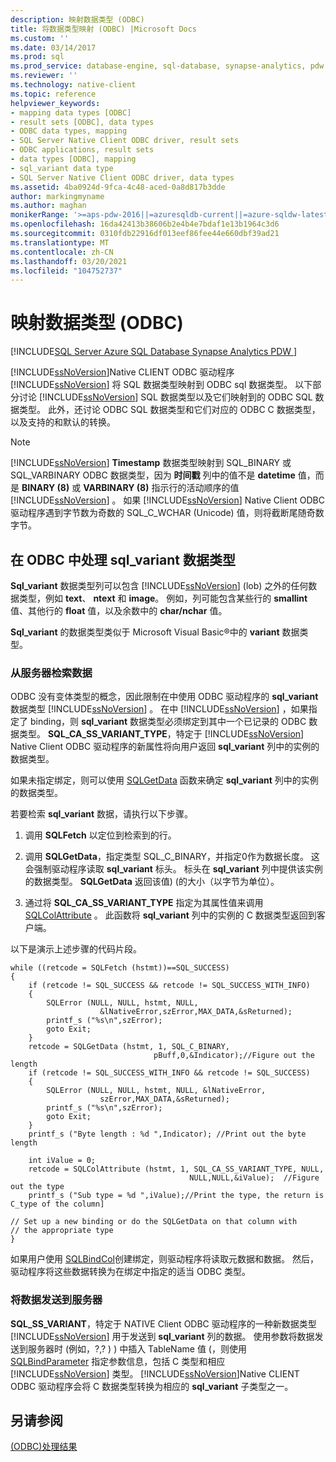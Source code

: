 ```yaml
---
description: 映射数据类型 (ODBC)
title: 将数据类型映射 (ODBC) |Microsoft Docs
ms.custom: ''
ms.date: 03/14/2017
ms.prod: sql
ms.prod_service: database-engine, sql-database, synapse-analytics, pdw
ms.reviewer: ''
ms.technology: native-client
ms.topic: reference
helpviewer_keywords:
- mapping data types [ODBC]
- result sets [ODBC], data types
- ODBC data types, mapping
- SQL Server Native Client ODBC driver, result sets
- ODBC applications, result sets
- data types [ODBC], mapping
- sql_variant data type
- SQL Server Native Client ODBC driver, data types
ms.assetid: 4ba0924d-9fca-4c48-aced-0a8d817b3dde
author: markingmyname
ms.author: maghan
monikerRange: '>=aps-pdw-2016||=azuresqldb-current||=azure-sqldw-latest||>=sql-server-2016||>=sql-server-linux-2017||=azuresqldb-mi-current'
ms.openlocfilehash: 16da42413b38606b2e4b4e7bdaf1e13b1964c3d6
ms.sourcegitcommit: 0310fdb22916df013eef86fee44e660dbf39ad21
ms.translationtype: MT
ms.contentlocale: zh-CN
ms.lasthandoff: 03/20/2021
ms.locfileid: "104752737"
---
```

# <a name="mapping-data-types-odbc"></a>映射数据类型 (ODBC)
[!INCLUDE[SQL Server Azure SQL Database Synapse Analytics PDW ](../../includes/applies-to-version/sql-asdb-asdbmi-asa-pdw.md)]

  [!INCLUDE[ssNoVersion](../../includes/ssnoversion-md.md)]Native CLIENT ODBC 驱动程序 [!INCLUDE[ssNoVersion](../../includes/ssnoversion-md.md)] 将 SQL 数据类型映射到 ODBC sql 数据类型。 以下部分讨论 [!INCLUDE[ssNoVersion](../../includes/ssnoversion-md.md)] SQL 数据类型以及它们映射到的 ODBC SQL 数据类型。 此外，还讨论 ODBC SQL 数据类型和它们对应的 ODBC C 数据类型，以及支持的和默认的转换。  
  
> [!NOTE]  
>  [!INCLUDE[ssNoVersion](../../includes/ssnoversion-md.md)] **Timestamp** 数据类型映射到 SQL_BINARY 或 SQL_VARBINARY ODBC 数据类型，因为 **时间戳** 列中的值不是 **datetime** 值，而是 **BINARY (8)** 或 **VARBINARY (8)** 指示行的活动顺序的值 [!INCLUDE[ssNoVersion](../../includes/ssnoversion-md.md)] 。 如果 [!INCLUDE[ssNoVersion](../../includes/ssnoversion-md.md)] Native Client ODBC 驱动程序遇到字节数为奇数的 SQL_C_WCHAR (Unicode) 值，则将截断尾随奇数字节。  
  
## <a name="dealing-with-sql_variant-data-type-in-odbc"></a>在 ODBC 中处理 sql_variant 数据类型  
 **Sql_variant** 数据类型列可以包含 [!INCLUDE[ssNoVersion](../../includes/ssnoversion-md.md)] (lob) 之外的任何数据类型，例如 **text**、 **ntext** 和 **image**。 例如，列可能包含某些行的 **smallint** 值、其他行的 **float** 值，以及余数中的 **char/nchar** 值。  
  
 **Sql_variant** 的数据类型类似于 Microsoft Visual Basic®中的 **variant** 数据类型。  
  
### <a name="retrieving-data-from-the-server"></a>从服务器检索数据  
 ODBC 没有变体类型的概念，因此限制在中使用 ODBC 驱动程序的 **sql_variant** 数据类型 [!INCLUDE[ssNoVersion](../../includes/ssnoversion-md.md)] 。 在中 [!INCLUDE[ssNoVersion](../../includes/ssnoversion-md.md)] ，如果指定了 binding，则 **sql_variant** 数据类型必须绑定到其中一个已记录的 ODBC 数据类型。 **SQL_CA_SS_VARIANT_TYPE**，特定于 [!INCLUDE[ssNoVersion](../../includes/ssnoversion-md.md)] Native Client ODBC 驱动程序的新属性将向用户返回 **sql_variant** 列中的实例的数据类型。  
  
 如果未指定绑定，则可以使用 [SQLGetData](../../relational-databases/native-client-odbc-api/sqlgetdata.md) 函数来确定 **sql_variant** 列中的实例的数据类型。  
  
 若要检索 **sql_variant** 数据，请执行以下步骤。  
  
1.  调用 **SQLFetch** 以定位到检索到的行。  
  
2.  调用 **SQLGetData**，指定类型 SQL_C_BINARY，并指定0作为数据长度。 这会强制驱动程序读取 **sql_variant** 标头。 标头在 **sql_variant** 列中提供该实例的数据类型。 **SQLGetData** 返回该值)  (的大小（以字节为单位）。  
  
3.  通过将 **SQL_CA_SS_VARIANT_TYPE** 指定为其属性值来调用 [SQLColAttribute](../../relational-databases/native-client-odbc-api/sqlcolattribute.md) 。 此函数将 **sql_variant** 列中的实例的 C 数据类型返回到客户端。  
  
 以下是演示上述步骤的代码片段。  
  
```  
while ((retcode = SQLFetch (hstmt))==SQL_SUCCESS)  
{  
    if (retcode != SQL_SUCCESS && retcode != SQL_SUCCESS_WITH_INFO)  
    {  
        SQLError (NULL, NULL, hstmt, NULL,   
                    &lNativeError,szError,MAX_DATA,&sReturned);  
        printf_s ("%s\n",szError);  
        goto Exit;  
    }  
    retcode = SQLGetData (hstmt, 1, SQL_C_BINARY,   
                                pBuff,0,&Indicator);//Figure out the length  
    if (retcode != SQL_SUCCESS_WITH_INFO && retcode != SQL_SUCCESS)  
    {  
        SQLError (NULL, NULL, hstmt, NULL, &lNativeError,   
                    szError,MAX_DATA,&sReturned);  
        printf_s ("%s\n",szError);  
        goto Exit;  
    }  
    printf_s ("Byte length : %d ",Indicator); //Print out the byte length  
  
    int iValue = 0;  
    retcode = SQLColAttribute (hstmt, 1, SQL_CA_SS_VARIANT_TYPE, NULL,   
                                        NULL,NULL,&iValue);  //Figure out the type  
    printf_s ("Sub type = %d ",iValue);//Print the type, the return is C_type of the column]  
  
// Set up a new binding or do the SQLGetData on that column with   
// the appropriate type  
}  
```  
  
 如果用户使用 [SQLBindCol](../../relational-databases/native-client-odbc-api/sqlbindcol.md)创建绑定，则驱动程序将读取元数据和数据。 然后，驱动程序将这些数据转换为在绑定中指定的适当 ODBC 类型。  
  
### <a name="sending-data-to-the-server"></a>将数据发送到服务器  
 **SQL_SS_VARIANT**，特定于 NATIVE Client ODBC 驱动程序的一种新数据类型 [!INCLUDE[ssNoVersion](../../includes/ssnoversion-md.md)] 用于发送到 **sql_variant** 列的数据。 使用参数将数据发送到服务器时 (例如，?,? ) ) 中插入 TableName 值 (，则使用 [SQLBindParameter](../../relational-databases/native-client-odbc-api/sqlbindparameter.md) 指定参数信息，包括 C 类型和相应 [!INCLUDE[ssNoVersion](../../includes/ssnoversion-md.md)] 类型。 [!INCLUDE[ssNoVersion](../../includes/ssnoversion-md.md)]Native CLIENT ODBC 驱动程序会将 C 数据类型转换为相应的 **sql_variant** 子类型之一。  
  
## <a name="see-also"></a>另请参阅  
 [&#40;ODBC&#41;处理结果 ](../../relational-databases/native-client-odbc-results/processing-results-odbc.md)  
  
  

